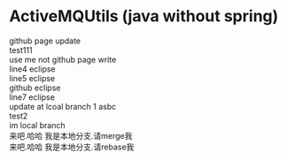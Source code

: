 # ActiveMQUtils (java without spring)
github page update </br>
test111  </br>
use me not github page write  </br>
line4 eclipse  </br>
line5 eclipse  </br>
github eclipse   </br>
line7 eclipse  </br>
update at lcoal branch 1 asbc </br>
test2 </br>
im local branch</br>
来吧.哈哈 我是本地分支.请merge我</br>
来吧.哈哈 我是本地分支.请rebase我</br>